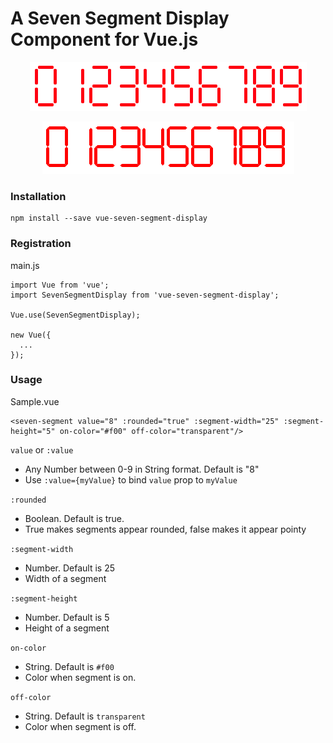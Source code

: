 # A Seven Segment Display Component for Vue.js

<p align="center">
  <img src="image.png">
</p>

<p align="center">
  <img src="image2.png">
</p>

### Installation

```
npm install --save vue-seven-segment-display
```

### Registration

main.js

```
import Vue from 'vue';
import SevenSegmentDisplay from 'vue-seven-segment-display';

Vue.use(SevenSegmentDisplay);

new Vue({
  ...
});
```

### Usage

Sample.vue

```  
<seven-segment value="8" :rounded="true" :segment-width="25" :segment-height="5" on-color="#f00" off-color="transparent"/>
```

`value` or `:value`
- Any Number between 0-9 in String format. Default is "8"
- Use `:value={myValue}` to bind `value` prop to `myValue`

`:rounded`
- Boolean. Default is true.
- True makes segments appear rounded, false makes it appear pointy

`:segment-width`
- Number. Default is 25
- Width of a segment
  
`:segment-height`
- Number. Default is 5
- Height of a segment
  
`on-color`
- String. Default is `#f00`
- Color when segment is on.

`off-color`
- String. Default is `transparent`
- Color when segment is off.

